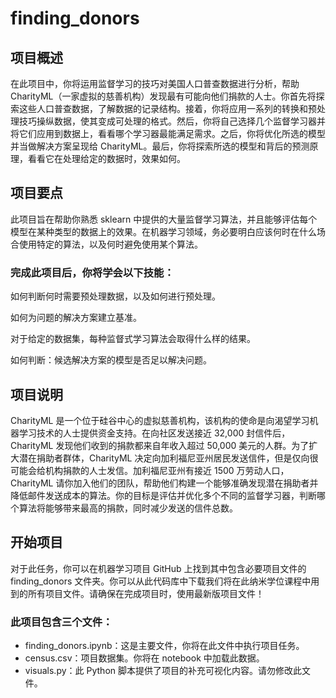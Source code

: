 # finding_donors

## 项目概述
在此项目中，你将运用监督学习的技巧对美国人口普查数据进行分析，帮助 CharityML（一家虚拟的慈善机构）发现最有可能向他们捐款的人士。你首先将探索这些人口普查数据，了解数据的记录结构。接着，你将应用一系列的转换和预处理技巧操纵数据，使其变成可处理的格式。然后，你将自己选择几个监督学习器并将它们应用到数据上，看看哪个学习器最能满足需求。之后，你将优化所选的模型并当做解决方案呈现给 CharityML。最后，你将探索所选的模型和背后的预测原理，看看它在处理给定的数据时，效果如何。

## 项目要点
此项目旨在帮助你熟悉 sklearn 中提供的大量监督学习算法，并且能够评估每个模型在某种类型的数据上的效果。在机器学习领域，务必要明白应该何时在什么场合使用特定的算法，以及何时避免使用某个算法。

### 完成此项目后，你将学会以下技能：

如何判断何时需要预处理数据，以及如何进行预处理。

如何为问题的解决方案建立基准。

对于给定的数据集，每种监督式学习算法会取得什么样的结果。

如何判断：候选解决方案的模型是否足以解决问题。

## 项目说明
CharityML 是一个位于硅谷中心的虚拟慈善机构，该机构的使命是向渴望学习机器学习技术的人士提供资金支持。在向社区发送接近 32,000 封信件后， CharityML 发现他们收到的捐款都来自年收入超过 50,000 美元的人群。为了扩大潜在捐助者群体，CharityML 决定向加利福尼亚州居民发送信件，但是仅向很可能会给机构捐款的人士发信。加利福尼亚州有接近 1500 万劳动人口，CharityML 请你加入他们的团队，帮助他们构建一个能够准确发现潜在捐助者并降低邮件发送成本的算法。你的目标是评估并优化多个不同的监督学习器，判断哪个算法将能够带来最高的捐款，同时减少发送的信件总数。

## 开始项目
对于此任务，你可以在机器学习项目 GitHub 上找到其中包含必要项目文件的 finding_donors 文件夹。你可以从此代码库中下载我们将在此纳米学位课程中用到的所有项目文件。请确保在完成项目时，使用最新版项目文件！

### 此项目包含三个文件：

- finding_donors.ipynb：这是主要文件，你将在此文件中执行项目任务。
- census.csv：项目数据集。你将在 notebook 中加载此数据。
- visuals.py：此 Python 脚本提供了项目的补充可视化内容。请勿修改此文件。
